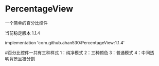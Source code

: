 # PercentageView
一个简单的百分比控件

当前稳定版本 1.1.4

   implementation 'com.github.ahan530:PercentageView:1.1.4'
   
   #百分比控件一共有三种样式
   1：纯净模式
   2：三种颜色
   3：普通模式
   4：中间透明背景且被分割
